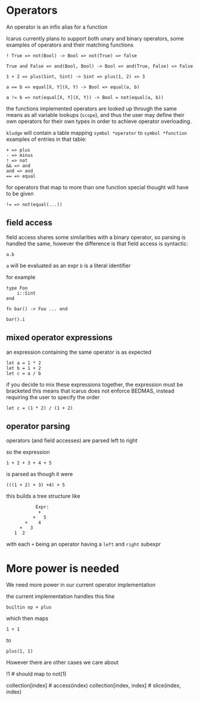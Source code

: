 # Operators

An operator is an infix alias for a function

Icarus currently plans to support both unary and binary operators,
some examples of operators and their matching functions

    ! True => not(Bool) -> Bool => not(True) => false

    True and False => and(Bool, Bool) -> Bool => and(True, False) => False

    1 + 2 => plus(Sint, Sint) -> Sint => plus(1, 2) => 3

    a == b => equal[X, Y](X, Y) -> Bool => equal(a, b)

    a != b => not(equal[X, Y](X, Y)) -> Bool = not(equal(a, b))

the functions implemented operators are looked up through the same means as
all variable lookups (`scope`), and thus the user may define their own operators
for their own types in order to achieve operator overloading.

`kludge` will contain a table mapping `symbol *operator` to `symbol *function`
examples of entries in that table:

    + => plus
    - => minus
    ! => not
    && => and
    and => and
    == => equal

for operators that map to more than one function special thought will have to be given

    != => not(equal(...))


## field access

field access shares some similarities with a binary operator, so parsing is handled the same,
however the difference is that field access is syntactic:

    a.b

`a` will be evaluated as an expr
`b` is a literal identifier

for example

    type Foo
        i::Sint
    end

    fn bar() -> Foo ... end

    bar().i


## mixed operator expressions

an expression containing the same operator is as expected

    let a = 1 * 2
    let b = 1 + 2
    let c = a / b

if you decide to mix these expressions together, the expression must be bracketed
this means that icarus does not enforce BEDMAS, instead requiring the user to specify the order

    let c = (1 * 2) / (1 + 2)


## operator parsing

operators (and field accesses) are parsed left to right

so the expression

    1 + 2 + 3 + 4 + 5

is parsed as though it were

    (((1 + 2) + 3) +4) + 5

this builds a tree structure like

               Expr:
                +
              +   5
           +    4
         +   3
       1  2

with each `+` being an operator having a `left` and `right` subexpr


More power is needed
====================

We need more power in our current operator implementation

the current implementation handles this fine

    builtin op + plus

which then maps

    1 + 1

to

    plus(1, 1)



However there are other cases we care about

  !1 # should map to not(1)

  collection[index]         # access(index)
  collection[index, index]  # slice(index, index)


